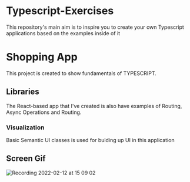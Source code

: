 # Typescript-Exercises
This repository's main aim is to inspire you to create your own Typescript applications based on the examples inside of it

# Shopping App

This project is created to show fundamentals of TYPESCRIPT.

## Libraries

The React-based app that I've created is also have examples of Routing, Async Operations and Routing.

### Visualization

Basic Semantic UI classes is used for bulding up UI in this application

## Screen Gif
![Recording 2022-02-12 at 15 09 02](https://user-images.githubusercontent.com/87411259/153710748-919a193d-d9af-403e-9deb-7e45389d6985.gif)
